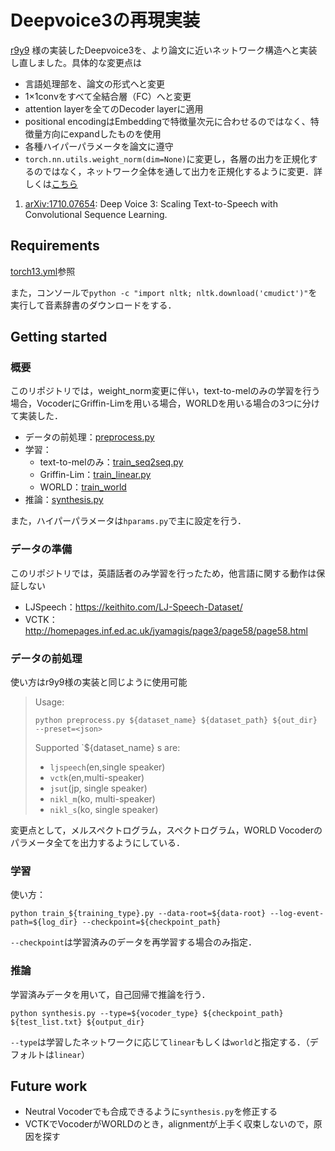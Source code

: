 # Deepvoice3の再現実装

[r9y9](https://github.com/r9y9/deepvoice3_pytorch) 様の実装したDeepvoice3を、より論文に近いネットワーク構造へと実装し直しました。具体的な変更点は  
- 言語処理部を、論文の形式へと変更  
- 1×1convをすべて全結合層（FC）へと変更  
- attention layerを全てのDecoder layerに適用  
- positional encodingはEmbeddingで特徴量次元に合わせるのではなく、特徴量方向にexpandしたものを使用  
- 各種ハイパーパラメータを論文に遵守
- `torch.nn.utils.weight_norm(dim=None)`に変更し，各層の出力を正規化するのではなく，ネットワーク全体を通して出力を正規化するように変更．詳しくは[こちら](https://pytorch.org/docs/master/generated/torch.nn.utils.weight_norm.html)

1. [arXiv:1710.07654](https://arxiv.org/abs/1710.07654): Deep Voice 3: Scaling Text-to-Speech with Convolutional Sequence Learning.

## Requirements
[torch13.yml](torch13.yml)参照

また，コンソールで`python -c "import nltk; nltk.download('cmudict')"`を実行して音素辞書のダウンロードをする．
## Getting started
### 概要
このリポジトリでは，weight_norm変更に伴い，text-to-melのみの学習を行う場合，VocoderにGriffin-Limを用いる場合，WORLDを用いる場合の3つに分けて実装した．
- データの前処理：[preprocess.py](preprocess.py)
- 学習：
  - text-to-melのみ：[train_seq2seq.py](train_seq2seq.py)
  - Griffin-Lim：[train_linear.py](train_linear.py)
  - WORLD：[train_world](train_world.py)
- 推論：[synthesis.py](synthesis.py)

また，ハイパーパラメータは`hparams.py`で主に設定を行う．
### データの準備
このリポジトリでは，英語話者のみ学習を行ったため，他言語に関する動作は保証しない
- LJSpeech：https://keithito.com/LJ-Speech-Dataset/
- VCTK：http://homepages.inf.ed.ac.uk/jyamagis/page3/page58/page58.html
### データの前処理
使い方はr9y9様の実装と同じように使用可能
>Usage:
>```
>python preprocess.py ${dataset_name} ${dataset_path} ${out_dir} --preset=<json>
>```
>Supported `${dataset_name} s are:
>- `ljspeech`(en,single speaker)
>- `vctk`(en,multi-speaker)
>- `jsut`(jp, single speaker)
>- `nikl_m`(ko, multi-speaker)
>- `nikl_s`(ko, single speaker)
  
変更点として，メルスペクトログラム，スペクトログラム，WORLD Vocoderのパラメータ全てを出力するようにしている．

### 学習
使い方：
```
python train_${training_type}.py --data-root=${data-root} --log-event-path=${log_dir} --checkpoint=${checkpoint_path}
```
`--checkpoint`は学習済みのデータを再学習する場合のみ指定．

### 推論
学習済みデータを用いて，自己回帰で推論を行う．
```
python synthesis.py --type=${vocoder_type} ${checkpoint_path} ${test_list.txt} ${output_dir}
```

`--type`は学習したネットワークに応じて`linear`もしくは`world`と指定する．（デフォルトは`linear`）

## Future work
- Neutral Vocoderでも合成できるように`synthesis.py`を修正する
- VCTKでVocoderがWORLDのとき，alignmentが上手く収束しないので，原因を探す
